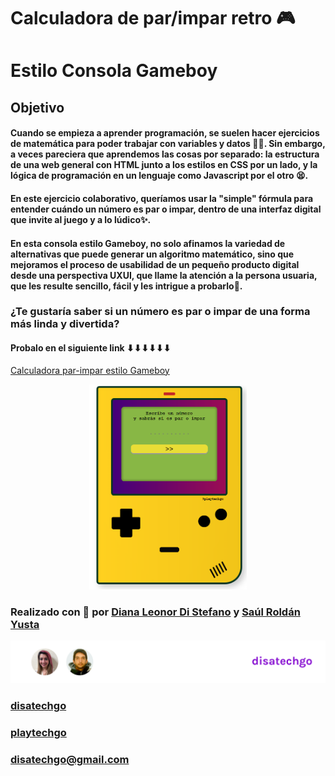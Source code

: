 # Calculadora de par/impar retro 🎮
# Estilo Consola Gameboy

## Objetivo
#### Cuando se empieza a aprender programación, se suelen hacer ejercicios de matemática para poder trabajar con variables y datos 👨‍💻. Sin embargo, a veces pareciera que aprendemos las cosas por separado: la estructura de una web general con HTML junto a los estilos en CSS por un lado, y la lógica de programación en un lenguaje como Javascript por el otro 😫. 
#### En este ejercicio colaborativo, queríamos usar la "simple" fórmula para entender cuándo un número es par o impar, dentro de una interfaz digital que invite al juego y a lo lúdico✨. 
#### En esta consola estilo Gameboy, no solo afinamos la variedad de alternativas que puede generar un algoritmo matemático, sino que mejoramos el proceso de usabilidad de un pequeño producto digital desde una perspectiva UXUI, que llame la atención a la persona usuaria, que les resulte sencillo, fácil y les intrigue a probarlo💖. 
### ¿Te gustaría saber si un número es par o impar de una forma más linda y divertida?

#### Probalo en el siguiente link ⬇⬇⬇⬇⬇⬇

<a href="https://playtechgo.com/tech/consola-gameboy/">Calculadora par-impar estilo Gameboy</a>



<center><img src="consola_par_impar_gameboy.PNG" alt="Calculadora par impar estilo consola gameboy" style="width:50%"></center>

### Realizado con 💖 por <a href="https://www.linkedin.com/in/dianaledist/">Diana Leonor Di Stefano</a> y <a href="https://www.linkedin.com/in/saul-roldan">Saúl Roldán Yusta</a>


<center><img src="info-disatechgo.png" alt="informacion disatechgo"></center>

### **[disatechgo](https://disatechgo.com/)**

### **[playtechgo](https://playtechgo.com/)**

### <a href="mailto:disatechgo@gmail.com">disatechgo@gmail.com</a>

